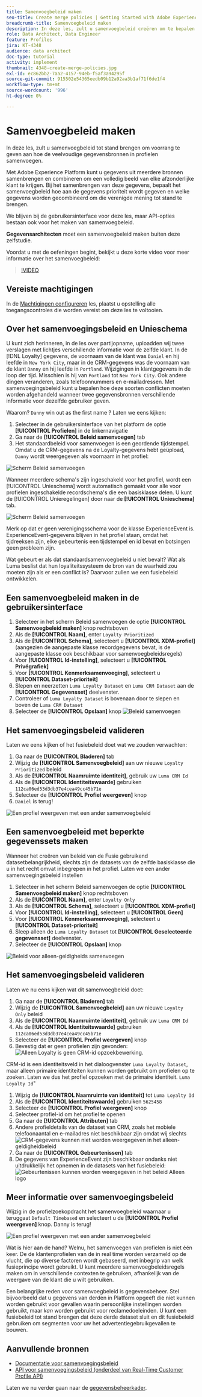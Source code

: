 ```yaml
---
title: Samenvoegbeleid maken
seo-title: Create merge policies | Getting Started with Adobe Experience Platform for Data Architects and Data Engineers
breadcrumb-title: Samenvoegbeleid maken
description: In deze les, zult u samenvoegbeleid creëren om te bepalen hoe de gegevens in profielen samenvoegen.
role: Data Architect, Data Engineer
feature: Profiles
jira: KT-4348
audience: data architect
doc-type: tutorial
activity: implement
thumbnail: 4348-create-merge-policies.jpg
exl-id: ec862bb2-7aa2-4157-94eb-f5af3a94295f
source-git-commit: 915502e54365eedb09b12a92aa3b1af71f6de1f4
workflow-type: tm+mt
source-wordcount: '996'
ht-degree: 0%

---
```


# Samenvoegbeleid maken

<!--20 min-->

In deze les, zult u samenvoegbeleid tot stand brengen om voorrang te geven aan hoe de veelvoudige gegevensbronnen in profielen samenvoegen.

Met Adobe Experience Platform kunt u gegevens uit meerdere bronnen samenbrengen en combineren om een volledig beeld van elke afzonderlijke klant te krijgen. Bij het samenbrengen van deze gegevens, bepaalt het samenvoegbeleid hoe aan de gegevens prioriteit wordt gegeven en welke gegevens worden gecombineerd om die verenigde mening tot stand te brengen.

We blijven bij de gebruikersinterface voor deze les, maar API-opties bestaan ook voor het maken van samenvoegbeleid.

**Gegevensarchitecten** moet een samenvoegbeleid maken buiten deze zelfstudie.

Voordat u met de oefeningen begint, bekijkt u deze korte video voor meer informatie over het samenvoegbeleid:
>[!VIDEO](https://video.tv.adobe.com/v/330433?learn=on)

## Vereiste machtigingen

In de [Machtigingen configureren](configure-permissions.md) les, plaatst u opstelling alle toegangscontroles die worden vereist om deze les te voltooien.

<!--* Permission items **[!UICONTROL Profile Management]** > **[!UICONTROL View Merge Policies]** and **[!UICONTROL Manage Merge Policies]**
* Permission item **[!UICONTROL Profile Management]** > **[!UICONTROL View Profiles]** and **[!UICONTROL Manage Profiles]**
* Permission item **[!UICONTROL Sandboxes]** > `Luma Tutorial`
* User-role access to the `Luma Tutorial Platform` product profile
-->

## Over het samenvoegingsbeleid en Unieschema

U kunt zich herinneren, in de les over partijopname, uploadden wij twee verslagen met lichtjes verschillende informatie voor de zelfde klant. In de [!DNL Loyalty] gegevens, de voornaam van de klant was `Daniel` en hij leefde in `New York City`, maar in de CRM-gegevens was de voornaam van de klant `Danny` en hij leefde in `Portland`. Wijzigingen in klantgegevens in de loop der tijd. Misschien is hij van `Portland` tot `New York City`. Ook andere dingen veranderen, zoals telefoonnummers en e-mailadressen. Met samenvoegingsbeleid kunt u bepalen hoe deze soorten conflicten moeten worden afgehandeld wanneer twee gegevensbronnen verschillende informatie voor dezelfde gebruiker geven.

Waarom? `Danny` win out as the first name ? Laten we eens kijken:

1. Selecteer in de gebruikersinterface van het platform de optie **[!UICONTROL Profielen]** in de linkernavigatie
1. Ga naar de **[!UICONTROL Beleid samenvoegen]** tab
1. Het standaardbeleid voor samenvoegen is een geordende tijdstempel. Omdat u de CRM-gegevens na de Loyalty-gegevens hebt geüpload, `Danny` wordt weergegeven als voornaam in het profiel:

![Scherm Beleid samenvoegen](assets/mergepolicies-default.png)

Wanneer meerdere schema&#39;s zijn ingeschakeld voor het profiel, wordt een [!UICONTROL Unieschema] wordt automatisch gemaakt voor alle voor profielen ingeschakelde recordschema&#39;s die een basisklasse delen. U kunt de [!UICONTROL Unieregelingen] door naar de **[!UICONTROL Unieschema]** tab.

![Scherm Beleid samenvoegen](assets/mergepolicies-unionSchema.png)

Merk op dat er geen verenigingsschema voor de klasse ExperienceEvent is. ExperienceEvent-gegevens blijven in het profiel staan, omdat het tijdreeksen zijn, elke gebeurtenis een tijdstempel en id bevat en botsingen geen probleem zijn.

Wat gebeurt er als dat standaardsamenvoegbeleid u niet bevalt? Wat als Luma beslist dat hun loyaliteitssysteem de bron van de waarheid zou moeten zijn als er een conflict is? Daarvoor zullen we een fusiebeleid ontwikkelen.

## Een samenvoegbeleid maken in de gebruikersinterface

1. Selecteer in het scherm Beleid samenvoegen de optie **[!UICONTROL Samenvoegbeleid maken]** knop rechtsboven
1. Als de **[!UICONTROL Naam]**, enter `Loyalty Prioritized`
1. Als de **[!UICONTROL Schema]**, selecteert u **[!UICONTROL XDM-profiel]** (aangezien de aangepaste klasse recordgegevens bevat, is de aangepaste klasse ook beschikbaar voor samenvoegbeleidsregels)
1. Voor **[!UICONTROL Id-instelling]**, selecteert u **[!UICONTROL Privégrafiek]**
1. Voor **[!UICONTROL Kenmerksamenvoeging]**, selecteert u **[!UICONTROL Dataset-prioriteit]**
1. Slepen en neerzetten `Luma Loyalty Dataset` en `Luma CRM Dataset` aan de **[!UICONTROL Gegevensset]** deelvenster.
1. Controleer of `Luma Loyalty Dataset` is bovenaan door te slepen en boven de `Luma CRM Dataset`
1. Selecteer de **[!UICONTROL Opslaan]** knop
   <!--do i need to explain Private Graph? Is that GA?-->
   ![Beleid samenvoegen](assets/mergepolicies-newPolicy.png)

## Het samenvoegingsbeleid valideren

Laten we eens kijken of het fusiebeleid doet wat we zouden verwachten:

1. Ga naar de **[!UICONTROL Bladeren]** tab
1. Wijzig de **[!UICONTROL Samenvoegbeleid]** aan uw nieuwe `Loyalty Prioritized` beleid
1. Als de **[!UICONTROL Naamruimte identiteit]**, gebruik uw `Luma CRM Id`
1. Als de **[!UICONTROL Identiteitswaarde]** gebruiken `112ca06ed53d3db37e4cea49cc45b71e`
1. Selecteer de **[!UICONTROL Profiel weergeven]** knop
1. `Daniel` is terug!

![Een profiel weergeven met een ander samenvoegbeleid](assets/mergepolicies-lookupProfileWithMergePolicy.png)

## Een samenvoegbeleid met beperkte gegevenssets maken

Wanneer het creëren van beleid van de Fusie gebruikend datasetbelangrijkheid, slechts zijn de datasets van de zelfde basisklasse die u in het recht omvat inbegrepen in het profiel. Laten we een ander samenvoegingsbeleid instellen

1. Selecteer in het scherm Beleid samenvoegen de optie **[!UICONTROL Samenvoegbeleid maken]** knop rechtsboven
1. Als de **[!UICONTROL Naam]**, enter  `Loyalty Only`
1. Als de **[!UICONTROL Schema]**, selecteert u **[!UICONTROL XDM-profiel]**
1. Voor **[!UICONTROL Id-instelling]**, selecteert u **[!UICONTROL Geen]**
1. Voor **[!UICONTROL Kenmerksamenvoeging]**, selecteert u **[!UICONTROL Dataset-prioriteit]**
1. Sleep alleen de `Luma Loyalty Dataset` tot **[!UICONTROL Geselecteerde gegevensset]** deelvenster.
1. Selecteer de **[!UICONTROL Opslaan]** knop

![Beleid voor alleen-geldigheids samenvoegen](assets/mergepolicies-loyaltyOnly.png)

## Het samenvoegingsbeleid valideren

Laten we nu eens kijken wat dit samenvoegbeleid doet:

1. Ga naar de **[!UICONTROL Bladeren]** tab
1. Wijzig de **[!UICONTROL Samenvoegbeleid]** aan uw nieuwe `Loyalty Only` beleid
1. Als de **[!UICONTROL Naamruimte identiteit]**, gebruik uw `Luma CRM Id`
1. Als de **[!UICONTROL Identiteitswaarde]** gebruiken `112ca06ed53d3db37e4cea49cc45b71e`
1. Selecteer de **[!UICONTROL Profiel weergeven]** knop
1. Bevestig dat er geen profielen zijn gevonden:
   ![Alleen Loyalty is geen CRM-id opzoekbewerking.](assets/mergepolicies-loyaltyOnly-noCrmLookup.png)

CRM-id is een identiteitsveld in het dialoogvenster `Luma Loyalty Dataset`, maar alleen primaire identiteiten kunnen worden gebruikt om profielen op te zoeken. Laten we dus het profiel opzoeken met de primaire identiteit. `Luma Loyalty Id`&quot;

1. Wijzig de **[!UICONTROL Naamruimte van identiteit]** tot `Luma Loyalty Id`
1. Als de **[!UICONTROL Identiteitswaarde]** gebruiken `5625458`
1. Selecteer de **[!UICONTROL Profiel weergeven]** knop
1. Selecteer profiel-id om het profiel te openen
1. Ga naar de **[!UICONTROL Attributen]** tab
1. Andere profieldetails van de dataset van CRM, zoals het mobiele telefoonaantal en e-mailadres niet beschikbaar zijn omdat wij slechts
   ![CRM-gegevens kunnen niet worden weergegeven in het alleen-geldigheidbeleid](assets/mergepolicies-loyaltyOnly-attributes.png)
1. Ga naar de **[!UICONTROL Gebeurtenissen]** tab
1. De gegevens van ExperienceEvent zijn beschikbaar ondanks niet uitdrukkelijk het opnemen in de datasets van het fusiebeleid:
   ![Gebeurtenissen kunnen worden weergegeven in het beleid Alleen logo](assets/mergepolicies-loyaltyOnly-events.png)

## Meer informatie over samenvoegingsbeleid

Wijzig in de profielzoekopdracht het samenvoegbeleid waarnaar u teruggaat `Default Timebased` en selecteert u de **[!UICONTROL Profiel weergeven]** knop. Danny is terug!

![Een profiel weergeven met een ander samenvoegbeleid](assets/mergepolicies-backToDanny.png)

Wat is hier aan de hand? Welnu, het samenvoegen van profielen is niet één keer. De de klantenprofielen van de in real time worden verzameld op de vlucht, die op diverse factoren wordt gebaseerd, met inbegrip van welk fusieprincipe wordt gebruikt. U kunt meerdere samenvoegbeleidsregels maken om in verschillende contexten te gebruiken, afhankelijk van de weergave van de klant die u wilt gebruiken.

Een belangrijke reden voor samenvoegbeleid is gegevensbeheer. Stel bijvoorbeeld dat u gegevens van derden in Platform opgeeft die niet kunnen worden gebruikt voor gevallen waarin persoonlijke instellingen worden gebruikt, maar _kan_ worden gebruikt voor reclamedoeleinden. U kunt een fusiebeleid tot stand brengen dat deze derde dataset sluit en dit fusiebeleid gebruiken om segmenten voor uw het advertentiegebruikgevallen te bouwen.

## Aanvullende bronnen

* [Documentatie voor samenvoegingsbeleid](https://experienceleague.adobe.com/docs/experience-platform/profile/merge-policies/overview.html)
* [API voor samenvoegingsbeleid (onderdeel van Real-Time Customer Profile API)](https://www.adobe.io/experience-platform-apis/references/profile/#tag/Merge-policies)

Laten we nu verder gaan naar de [gegevensbeheerkader](apply-data-governance-framework.md).

